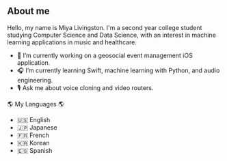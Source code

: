 ## About me

<!-- **m-liv/m-liv** is a ✨ _special_ ✨ repository because its `README.md` (this file) appears on your GitHub profile. -->

Hello, my name is Miya Livingston. I'm a second year college student studying Computer Science and Data Science, with an interest in machine learning applications in music and healthcare.

- 📱 I’m currently working on a geosocial event management iOS application.
- 🎧 I’m currently learning Swift, machine learning with Python, and audio engineering.
- 🎙 Ask me about voice cloning and video routers.

🌎 My Languages 🌎
- 🇺🇸 English
- 🇯🇵 Japanese
- 🇫🇷 French
- 🇰🇷 Korean
- 🇪🇸 Spanish
